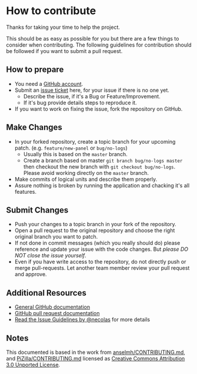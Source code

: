 # How to contribute

Thanks for taking your time to help the project.

This should be as easy as possible for you but there are a few things
to consider when contributing.  The following guidelines for
contribution should be followed if you want to submit a pull request.

## How to prepare

* You need a [GitHub account](https://github.com/signup/free).
* Submit an [issue ticket](https://github.com/harshith331/PLAYLIST-APP/issues) here,
  for your issue if there is no one yet.
  * Describe the issue, if it's a Bug or Feature/Improvement.
  * If it's bug provide details steps to reproduce it.
* If you want to work on fixing the issue, fork the repository on GitHub.

## Make Changes

* In your forked repository, create a topic branch for your upcoming
  patch. (e.g. `feature/new-panel` or `bug/no-logs`)
  * Usually this is based on the `master` branch.
  * Create a branch based on master `git branch bug/no-logs master`
      then checkout the new branch with `git checkout bug/no-logs`.
      Please avoid working directly on the `master` branch.
* Make commits of logical units and describe them properly.
* Assure nothing is broken by running the application and chacking it's all features.

## Submit Changes

* Push your changes to a topic branch in your fork of the repository.
* Open a pull request to the original repository and choose the right
  original branch you want to patch.
* If not done in commit messages (which you really should do) please
  reference and update your issue with the code changes. But _please
  DO NOT close the issue yourself_.
* Even if you have write access to the repository, do not directly
  push or merge pull-requests. Let another team member review your
  pull request and approve.

## Additional Resources

* [General GitHub documentation](http://help.github.com/)
* [GitHub pull request documentation](http://help.github.com/send-pull-requests/)
* [Read the Issue Guidelines by @necolas](https://github.com/necolas/issue-guidelines/blob/master/CONTRIBUTING.md)
  for more details

## Notes

This documented is based in the work from [anselmh/CONTRIBUTING.md](https://github.com/anselmh/CONTRIBUTING.md), and [PiZilla/CONTRIBUTING.md](https://github.com/NITDgpOS/PiZilla/blob/master/.github/CONTRIBUTING.md)
licensed as [Creative Commons Attribution 3.0 Unported License](https://github.com/anselmh/CONTRIBUTING.md/blob/master/README.md#license).